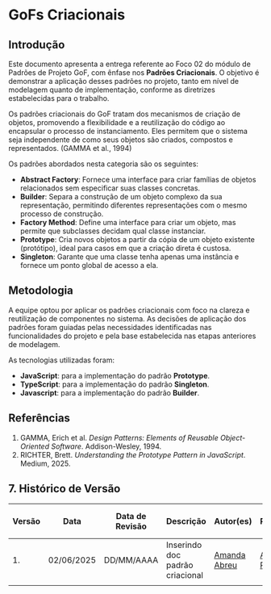 # GoFs Criacionais

## Introdução

Este documento apresenta a entrega referente ao Foco 02 do módulo de Padrões de Projeto GoF, com ênfase nos **Padrões Criacionais**. O objetivo é demonstrar a aplicação desses padrões no projeto, tanto em nível de modelagem quanto de implementação, conforme as diretrizes estabelecidas para o trabalho.

Os padrões criacionais do GoF tratam dos mecanismos de criação de objetos, promovendo a flexibilidade e a reutilização do código ao encapsular o processo de instanciamento. Eles permitem que o sistema seja independente de como seus objetos são criados, compostos e representados. (GAMMA et al., 1994)

Os padrões abordados nesta categoria são os seguintes:

- **Abstract Factory**: Fornece uma interface para criar famílias de objetos relacionados sem especificar suas classes concretas.
- **Builder**: Separa a construção de um objeto complexo da sua representação, permitindo diferentes representações com o mesmo processo de construção.
- **Factory Method**: Define uma interface para criar um objeto, mas permite que subclasses decidam qual classe instanciar.
- **Prototype**: Cria novos objetos a partir da cópia de um objeto existente (protótipo), ideal para casos em que a criação direta é custosa.
- **Singleton**: Garante que uma classe tenha apenas uma instância e fornece um ponto global de acesso a ela.

## Metodologia

A equipe optou por aplicar os padrões criacionais com foco na clareza e reutilização de componentes no sistema. As decisões de aplicação dos padrões foram guiadas pelas necessidades identificadas nas funcionalidades do projeto e pela base estabelecida nas etapas anteriores de modelagem.

As tecnologias utilizadas foram:

- **JavaScript**: para a implementação do padrão **Prototype**.
- **TypeScript**: para a implementação do padrão **Singleton**.
- **Javascript**: para a implementação do padrão **Builder**.
  
## Referências

1. GAMMA, Erich et al. *Design Patterns: Elements of Reusable Object-Oriented Software*. Addison-Wesley, 1994.  
2. RICHTER, Brett. *Understanding the Prototype Pattern in JavaScript*. Medium, 2025.  
## 7. Histórico de Versão

| Versão | Data       | Data de Revisão          | Descrição            | Autor(es)                       | Revisor(es)                       | Detalhes da revisão        |
| ------ | ---------- | ------------------------ | -------------------- | ------------------------------- | --------------------------------- | -------------------------- |
| 1.    | 02/06/2025 | DD/MM/AAAA               | Inserindo doc padrão criacional| [Amanda Abreu](https://github.com/Amandaaaaabreu) | [Arthur Rodrigues](https://github.com/arthurrsousa)||
|    |  |              |  |  | |  |
